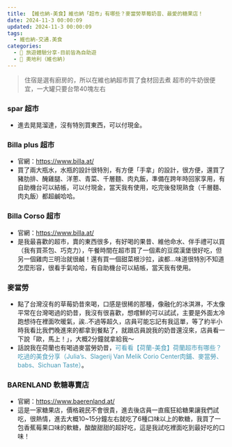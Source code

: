 ```yaml
---
title: 【維也納-美食】維也納「超市」有哪些？麥當勞草莓奶昔、最愛的糖果店！
date: 2024-11-3 00:00:09
updated: 2024-11-3 00:00:09
tags:
  - 維也納-交通.美食
categories: 
  - 🌴 旅遊體驗分享-目前皆為自助遊
  - 🥥 奧地利（維也納)  
---
```

>住宿是選有廚房的，所以在維也納超市買了食材回去煮
超市的牛奶很便宜，一大罐只要台幣40塊左右

 <!-- more -->

### spar 超市 
+ 進去晃晃溜達，沒有特別買東西，可以付現金。

### Billa plus 超市
+ 官網：https://www.billa.at/
+ 買了兩大瓶水，水瓶的設計很特別，有方便「手拿」的設計，很方便，還買了豬肋排、醃雞腿、洋蔥、青菜、千層麵、肉丸飯，準備在跨年時回家享用，有自助機台可以結帳，可以付現金，當天我有使用，吃完後發現熟食（千層麵、肉丸飯）都超鹹哈哈。

### Billa Corso 超市
+ 官網：https://www.billa.at/
+ 是我最喜歡的超市，賣的東西很多，有好喝的果昔、維他命水、伴手禮可以買（我有買茶包、巧克力），午餐時間在超市買了一個素的豆腐漢堡很好吃，但另一個雞肉三明治就很鹹！還有買一個甜菜根沙拉，誒都...味道很特別不知道怎麼形容，很看手氣哈哈，有自助機台可以結帳，當天我有使用。

### 麥當勞
+ 點了台灣沒有的草莓奶昔來喝，口感是很稀的那種，像融化的冰淇淋，不太像平常在台灣喝過的奶昔，我沒有很喜歡，想嚐鮮的可以試試，主要是外面太冷跑想待在裡面吹暖氣，誒..不過等超久，店員可能忘記有我這單，等了約半小時我看比我們晚進來的都拿到餐點了，就跟店員說我的奶昔還沒來，店員看一下說「歐，馬上！」，大概2分鐘就拿給我～
+ 話說我在荷蘭也有喝過麥當勞奶昔，<font color=#4599B6>可看看【荷蘭-美食】荷蘭超市有哪些？吃過的美食分享（Julia’s、Slagerij Van Melik Corio Center肉鋪、麥當勞、babs、Sichuan Taste）</font>。

### BARENLAND 軟糖專賣店
+ 官網：https://www.baerenland.at/
+ 這是一家糖果店，價格親民不會很貴，進去後店員一直瘋狂給糖果讓我們試吃，很熱情，進去大概10~15分鐘左右就吃了6種口味以上的軟糖，我買了一包香蕉莓果口味的軟糖，酸酸甜甜的超好吃，這是我試吃裡面吃到最好吃的口味！